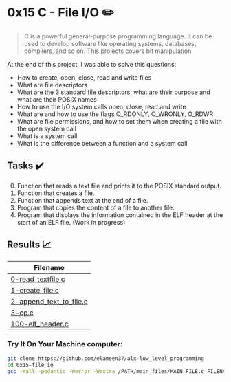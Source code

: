 # 0x15 C - File I/O :pencil2:

> C is a powerful general-purpose programming language. It can be used to develop software like operating systems, databases, compilers, and so on. This projects covers bit manipulation

At the end of this project, I was able to solve this questions:
  
* How to create, open, close, read and write files
* What are file descriptors
* What are the 3 standard file descriptors, what are their purpose and what are their POSIX names
* How to use the I/O system calls open, close, read and write
* What are and how to use the flags O_RDONLY, O_WRONLY, O_RDWR
* What are file permissions, and how to set them when creating a file with the open system call
* What is a system call
* What is the difference between a function and a system call

## Tasks :heavy_check_mark:

0. Function that reads a text file and prints it to the POSIX standard output.
1. Function that creates a file.
2. Function that appends text at the end of a file.
3. Program that copies the content of a file to another file.
4. Program that displays the information contained in the ELF header at the start of an ELF file. (Work in progress)

## Results :chart_with_upwards_trend:

| Filename |
| ------ |
| [0-read_textfile.c](https://github.com/elameen37/alx-low_level_programming/tree/master/0x15-file_io/0-read_textfile.c)|
| [1-create_file.c](https://github.com/elameen37/alx-low_level_programming/tree/master/0x15-file_io/1-create_file.c)|
| [2-append_text_to_file.c](https://github.com/elameen37/alx-low_level_programming/tree/master/0x15-file_io/2-append_text_to_file.c)|
| [3-cp.c](https://github.com/elameen37/alx-low_level_programming/tree/master/0x15-file_io/3-cp.c)|
| [100-elf_header.c](https://github.com/elameen37/alx-low_level_programming/tree/master/0x15-file_io/100-elf_header.c)|




### Try It On Your Machine computer:	
```bash
git clone https://github.com/elameen37/alx-low_level_programming
cd 0x15-file_io
gcc -Wall -pedantic -Werror -Wextra /PATH/main_files/MAIN_FILE.c FILENAME.c -o NEW_FILENAME
```
